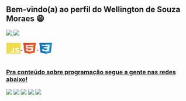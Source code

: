 ## Bem-vindo(a) ao perfil do Wellington de Souza Moraes 😁

 <div>
   <a href="https://github.com/wellington-smoraes">
   <img height="180em" src="https://github-readme-stats.vercel.app/api?username=wellington-smoraes&show_icons=true&theme=tokyonight&include_all_commits=true&count_private=true"/>
   <img height="180em" src="https://github-readme-stats.vercel.app/api/top-langs/?username=wellington-smoraes&layout=compact&langs_count=6&theme=tokyonight"/>
</div>
    
<div style="display: inline_block"><br>
  <img align="center" alt="Js" height="30" width="40" src="https://raw.githubusercontent.com/devicons/devicon/master/icons/javascript/javascript-plain.svg">
  <img align="center" alt="HTML" height="30" width="40" src="https://raw.githubusercontent.com/devicons/devicon/master/icons/html5/html5-original.svg">
  <img align="center" alt="CSS" height="30" width="40" src="https://raw.githubusercontent.com/devicons/devicon/master/icons/css3/css3-original.svg">
</div>
 
<br>
 
### Pra conteúdo sobre programação segue a gente nas redes abaixo!
 
<div> 
  <a href="" target="_blank"><img src="https://img.shields.io/badge/YouTube-FF0000?style=plastic&logo=youtube&logoColor=white" target="_blank"></a>
  <a href="https://instagram.com/wellingtondesouzamoraes" target="_blank"><img src="https://img.shields.io/badge/-Instagram-%23E4405F?style=plastic&logo=instagram&logoColor=white" target="_blank"></a>
 <a href="https://discord.gg/wsmmaster#2923" target="_blank"><img src="https://img.shields.io/badge/Discord-7289DA?style=plastic&logo=discord&logoColor=white" target="_blank"></a> 
  <a href = "mailto:wellington-smoraes@outlook.com"><img src="https://img.shields.io/badge/-outlook-0078D4?style=plastic&logo=microsoftoutlook&logoColor=white" target="_blank"></a>
  <a href="https://www.linkedin.com/in/wellingtonmoraes" target="_blank"><img src="https://img.shields.io/badge/-LinkedIn-%230077B5?style=plastic&logo=linkedin&logoColor=white" target="_blank"></a>
</div>
